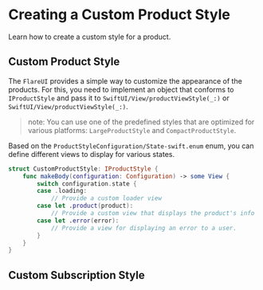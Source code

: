 # Creating a Custom Product Style

Learn how to create a custom style for a product.

## Custom Product Style

The `FlareUI` provides a simple way to customize the appearance of the products. For this, you need to implement an object that conforms to ``IProductStyle`` and pass it to ``SwiftUI/View/productViewStyle(_:)`` or ``SwiftUI/View/productViewStyle(_:)``.

> note: You can use one of the predefined styles that are optimized for various platforms: ``LargeProductStyle`` and ``CompactProductStyle``.

Based on the ``ProductStyleConfiguration/State-swift.enum`` enum, you can define different views to display for various states.

```swift
struct CustomProductStyle: IProductStyle {
    func makeBody(configuration: Configuration) -> some View {
        switch configuration.state {
        case .loading:
            // Provide a custom loader view
        case let .product(product):
            // Provide a custom view that displays the product's info
        case let .error(error):
            // Provide a view for displaying an error to a user.
        }
    }
}
```

## Custom Subscription Style

